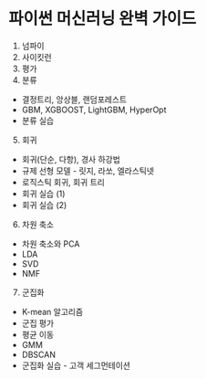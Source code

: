 # 파이썬 머신러닝 완벽 가이드

1. 넘파이
2. 사이킷런
3. 평가
4. 분류
  - 결정트리, 앙상블, 랜덤포레스트
  - GBM, XGBOOST, LightGBM, HyperOpt
  - 분류 실습
5. 회귀
  - 회귀(단순, 다항), 경사 하강법
  - 규제 선형 모델 - 릿지, 라쏘, 엘라스틱넷
  - 로직스틱 회귀, 회귀 트리
  - 회귀 실습 (1)
  - 회귀 실습 (2)
6. 차원 축소
  - 차원 축소와 PCA
  - LDA
  - SVD
  - NMF
7. 군집화
  - K-mean 알고리즘
  - 군집 평가
  - 평균 이동
  - GMM
  - DBSCAN
  - 군집화 실습 - 고객 세그먼테이션
